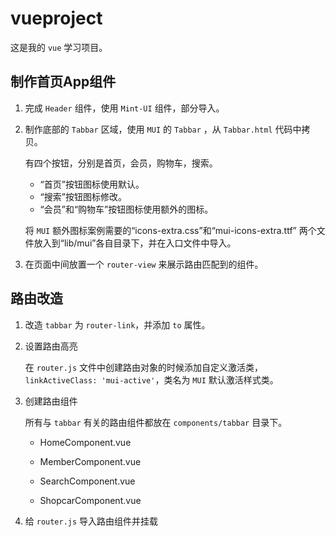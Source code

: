 # vueproject

这是我的 `vue` 学习项目。

## 制作首页App组件

1. 完成 `Header` 组件，使用 `Mint-UI` 组件，部分导入。

2. 制作底部的 `Tabbar` 区域，使用 `MUI` 的 `Tabbar` ，从 `Tabbar.html` 代码中拷贝。

    有四个按钮，分别是首页，会员，购物车，搜索。

    - “首页”按钮图标使用默认。
    - “搜索”按钮图标修改。
    - “会员”和“购物车”按钮图标使用额外的图标。
    
    将 `MUI` 额外图标案例需要的“icons-extra.css”和“mui-icons-extra.ttf” 两个文件放入到“lib/mui”各自目录下，并在入口文件中导入。

3. 在页面中间放置一个 `router-view` 来展示路由匹配到的组件。

## 路由改造

1. 改造 `tabbar` 为 `router-link`，并添加 `to` 属性。

2. 设置路由高亮

    在 `router.js` 文件中创建路由对象的时候添加自定义激活类，`linkActiveClass: 'mui-active'`，类名为 `MUI` 默认激活样式类。

3. 创建路由组件

    所有与 `tabbar` 有关的路由组件都放在 `components/tabbar` 目录下。

    - HomeComponent.vue

    - MemberComponent.vue

    - SearchComponent.vue

    - ShopcarComponent.vue

4. 给 `router.js` 导入路由组件并挂载